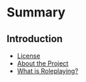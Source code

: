 # Summary

## Introduction
* [License](LICENSE.md)
* [About the Project](README.md)
* [What is Roleplaying?](Roleplaying.md)
